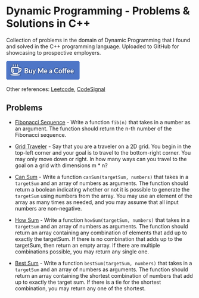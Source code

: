 # Dynamic Programming - Problems & Solutions in C++

Collection of problems in the domain of Dynamic Programming that I found and solved in the C++ programming language. Uploaded to GitHub for showcasing to prospective employers.

[![Buy Me Coffee](images/buy-me-coffee.png)](https://www.paypal.me/DjordjeJocic)

Other references: [Leetcode](https://leetcode.com/jocic_91), [CodeSignal](https://app.codesignal.com/profile/jocic)

## Problems

*   [Fibonacci Sequence](problems/fib/main.cpp) - Write a function `fib(n)` that takes in a number as an argument. The function should return the n-th number of the Fibonacci sequence.

*   [Grid Traveler](problems/grid-traveler/main.cpp) - Say that you are a traveler on a 2D grid. You begin in the top-left corner and your goal is to travel to the bottom-right corner. You may only move down or right. In how many ways can you travel to the goal on a grid with dimensions m * n?

*   [Can Sum](problems/can-sum/main.cpp) - Write a function `canSum(targetSum, numbers)` that takes in a `targetSum` and an array of numbers as arguments. The function should return a boolean indicating whether or not it is possible to generate the `targetSum` using numbers from the array. You may use an element of the array as many times as needed, and you may assume that all input numbers are non-negative.

*   [How Sum](problems/how-sum/main.cpp) - Write a function `howSum(targetSum, numbers)` that takes in a `targetSum` and an array of numbers as arguments. The function should return an array containing any combination of elements that add up to exactly the targetSum. If there is no combination that adds up to the targetSum, then return an empty array. If there are multiple combinations possible, you may return any single one.

*   [Best Sum](problems/best-sum/main.cpp) - Write a function `bestSum(targetSum, numbers)` that takes in a `targetSum` and an array of numbers as arguments. The function should return an array containing the shortest combination of numbers that add up to exactly the target sum. If there is a tie for the shortest combination, you may return any one of the shortest.
